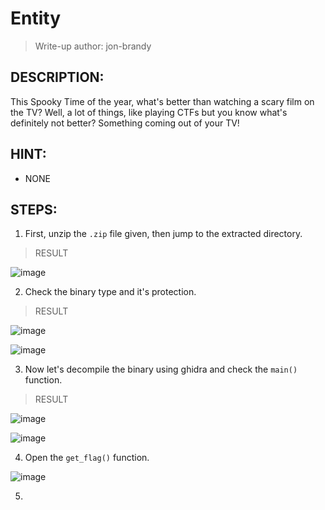 # Entity
> Write-up author: jon-brandy
## DESCRIPTION:
This Spooky Time of the year, what's better than watching a scary film on the TV? Well, a lot of things, like playing CTFs but you know what's definitely not better? Something coming out of your TV!
## HINT:
- NONE
## STEPS:
1. First, unzip the `.zip` file given, then jump to the extracted directory.

> RESULT

![image](https://user-images.githubusercontent.com/70703371/209522517-7a401e37-62f0-4021-950e-64449c6813da.png)


2. Check the binary type and it's protection.

> RESULT

![image](https://user-images.githubusercontent.com/70703371/209522571-ab2210fc-f940-44cb-b4bb-c2b992fc68a4.png)


![image](https://user-images.githubusercontent.com/70703371/209522593-88d78533-fac9-4613-b6ea-f534afb22f95.png)


3. Now let's decompile the binary using ghidra and check the `main()` function.

> RESULT

![image](https://user-images.githubusercontent.com/70703371/209522722-df2a5570-e7ca-48e9-8157-3b7565989100.png)


![image](https://user-images.githubusercontent.com/70703371/209522747-4fd32eeb-fef5-47d7-91b9-772acea684b0.png)


4. Open the `get_flag()` function.

![image](https://user-images.githubusercontent.com/70703371/209522805-52823e93-d05a-4bf1-9f84-76b7c56a031f.png)


5. 
